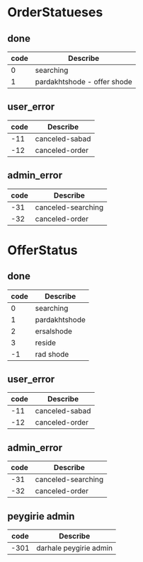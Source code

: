 # OrderStatueses

## done
| code | Describe                     |
| ---- | ---------------------------- |
| 0    | searching                    |
| 1    | pardakhtshode  - offer shode |

## user_error
| code | Describe       |
| ---- | -------------- |
| -11  | canceled-sabad |
| -12  | canceled-order |

## admin_error
| code | Describe           |
| ---- | ------------------ |
| -31  | canceled-searching |
| -32  | canceled-order     |



# OfferStatus

## done
| code | Describe      |
| ---- | ------------- |
| 0    | searching     |
| 1    | pardakhtshode |
| 2    | ersalshode    |
| 3    | reside        |
| -1   | rad shode     |


## user_error
| code | Describe       |
| ---- | -------------- |
| -11  | canceled-sabad |
| -12  | canceled-order |

## admin_error
| code | Describe           |
| ---- | ------------------ |
| -31  | canceled-searching |
| -32  | canceled-order     |

## peygirie admin

| code | Describe               |
| ---- | ---------------------- |
| -301 | darhale peygirie admin |


